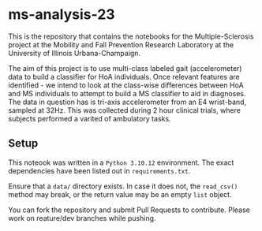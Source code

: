 # ms-analysis-23

This is the repository that contains the notebooks for the Multiple-Sclerosis project at the Mobility and Fall Prevention Research Laboratory at the University of Illinois Urbana-Champaign.

The aim of this project is to use multi-class labeled gait (accelerometer) data to build a classifier for HoA individuals.
Once relevant features are identified - we intend to look at the class-wise differences between HoA and MS individuals to attempt to build a MS classifier to aid in diagnoses.
The data in question has is tri-axis accelerometer from an E4 wrist-band, sampled at 32Hz. This was collected during 2 hour clinical trials, where subjects performed a varited of ambulatory tasks.


## Setup
This noteook was written in a `Python 3.10.12` environment. The exact dependencies have been listed out in `requirements.txt`. 

Ensure that a `data/` directory exists. In case it does not, the `read_csv()` method may break, or the return value may be an empty `list` object. 

You can fork the repository and submit Pull Requests to contribute. Please work on reature/dev branches while pushing.





